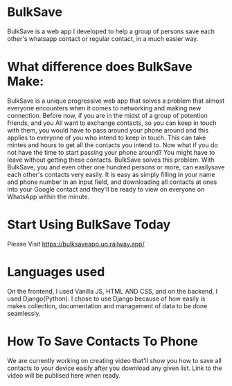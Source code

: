 # BulkSave
BulkSave is a web app I developed to help a group of persons save each other's whatsapp contact or regular contact, in a much easier way.

# What difference does BulkSave Make:
BulkSave is a unique progressive web app that solves a problem that almost everyone encounters when it comes to networking and making new connection.
Before now, if you are in the midst of a group of potention friends, and you All want to exchange contacts, so you can keep in touch with them, you would have to pass around your phone around and this applies to everyone of you who intend to keep in touch. 
This can take mintes and hours to get all the contacts you intend to. Now what if you do not have the time to start passing your phone around? You might have to leave without getting these contacts.
BulkSave solves this problem. With BulkSave, you and even other one hundred persons or more, can easilysave each other's contacts very easily. It is easy as simply filling in your name and phone number in an input field, and downloading all contacts at ones into your Google contact and they'll be ready to view on everyone on WhatsApp within the minute.

# Start Using BulkSave Today
Please Visit https://bulksaveapp.up.railway.app/

# Languages used
On the frontend, I used Vanilla JS, HTML AND CSS, and on the backend, I used Django(Python). I chose to use Django because of how easily is makes collection, documentation and management of data to be done seamlessly.

# How To Save Contacts To Phone
We are currently working on creating video that'll show you how to save all contacts to your device easily after you download any given list. Link to the video will be publised here when ready.
